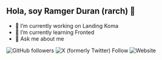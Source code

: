 ## Hola, soy Ramger Duran (rarch) 👋

- 🔭 I’m currently working on Landing Koma
- 🌱 I’m currently learning Fronted
- 💬 Ask me about me

![GitHub followers](https://img.shields.io/github/followers/rarch-dev)   ![X (formerly Twitter) Follow](https://img.shields.io/twitter/follow/rarch_dev)  ![Website](https://img.shields.io/website?url=https%3A%2F%2Frarch-dev.github.io%2Flanding-koma%2F&up_message=komadev)



